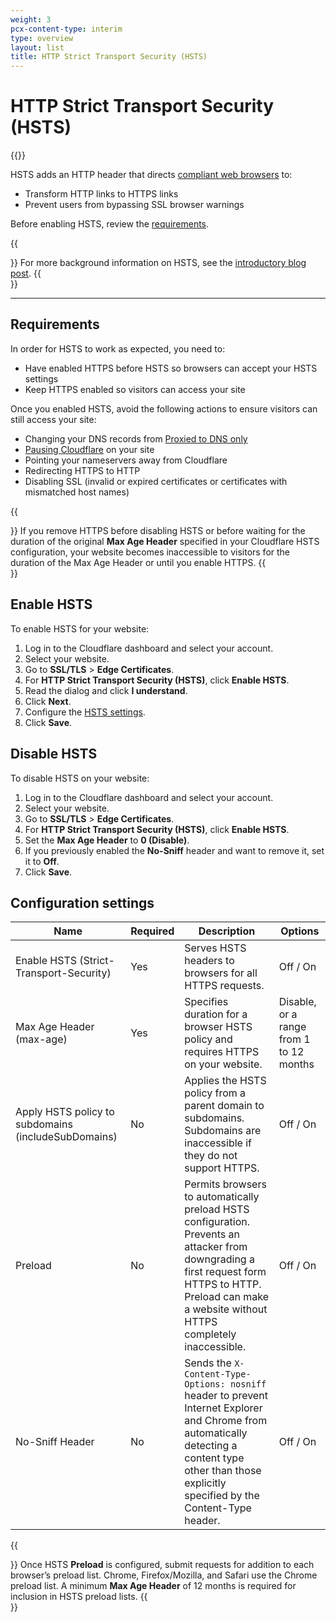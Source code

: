 ```yaml
---
weight: 3
pcx-content-type: interim
type: overview
layout: list
title: HTTP Strict Transport Security (HSTS)
---
```


# HTTP Strict Transport Security (HSTS)

{{<render file="_hsts-definition.md">}}

HSTS adds an HTTP header that directs [compliant web browsers](/ssl/ssl-tls/browser-compatibility/) to:

- Transform HTTP links to HTTPS links
- Prevent users from bypassing SSL browser warnings

Before enabling HSTS, review the [requirements](#requirements).

{{<Aside type="note">}}
For more background information on HSTS, see the <a href="https://blog.cloudflare.com/enforce-web-policy-with-hypertext-strict-transport-security-hsts/">introductory blog post</a>.
{{</Aside>}}

---

## Requirements

In order for HSTS to work as expected, you need to:

- Have enabled HTTPS before HSTS so browsers can accept your HSTS settings
- Keep HTTPS enabled so visitors can access your site

Once you enabled HSTS, avoid the following actions to ensure visitors can still access your site:

- Changing your DNS records from [Proxied to DNS only](https://support.cloudflare.com/hc/articles/200169626)
- [Pausing Cloudflare](https://support.cloudflare.com/hc/articles/203118044#h_8654c523-e31e-4f40-a3c7-0674336a2753) on your site
- Pointing your nameservers away from Cloudflare
- Redirecting HTTPS to HTTP
- Disabling SSL (invalid or expired certificates or certificates with mismatched host names)

{{<Aside type="warning">}}
If you remove HTTPS before disabling HSTS or before waiting for the duration of the original <strong>Max Age Header</strong> specified in your Cloudflare HSTS configuration, your website becomes inaccessible to visitors for the duration of the Max Age Header or until you enable HTTPS.
{{</Aside>}}

## Enable HSTS

To enable HSTS for your website:

1.  Log in to the Cloudflare dashboard and select your account.
2.  Select your website.
3.  Go to **SSL/TLS** > **Edge Certificates**.
4.  For **HTTP Strict Transport Security (HSTS)**, click **Enable HSTS**.
5.  Read the dialog and click **I understand**.
6.  Click **Next**.
7.  Configure the [HSTS settings](#configuration-settings).
8.  Click **Save**.

## Disable HSTS

To disable HSTS on your website:

1.  Log in to the Cloudflare dashboard and select your account.
2.  Select your website.
3.  Go to **SSL/TLS** > **Edge Certificates**.
4.  For **HTTP Strict Transport Security (HSTS)**, click **Enable HSTS**.
5.  Set the **Max Age Header** to **0 (Disable)**.
6.  If you previously enabled the **No-Sniff** header and want to remove it, set it to **Off**.
7.  Click **Save**.

## Configuration settings

<table style="width:100%">
  <thead>
    <tr>
      <th>Name</th>
      <th>Required</th>
      <th>Description</th>
      <th>Options</th>
    </tr>
  </thead>
  <tbody>
    <tr>
      <td>Enable HSTS (Strict-Transport-Security)</td>
      <td>Yes</td>
      <td>Serves HSTS headers to browsers for all HTTPS requests.</td>
      <td>Off / On</td>
    </tr>
    <tr>
      <td>Max Age Header (max-age)</td>
      <td>Yes</td>
      <td>Specifies duration for a browser HSTS policy and requires HTTPS on your website.</td>
      <td>Disable, or a range from 1 to 12 months</td>
    </tr>
    <tr>
      <td>Apply HSTS policy to subdomains (includeSubDomains)</td>
      <td>No</td>
      <td>
        Applies the HSTS policy from a parent domain to subdomains. Subdomains are inaccessible if
        they do not support HTTPS.
      </td>
      <td>Off / On</td>
    </tr>
    <tr>
      <td>Preload</td>
      <td>No</td>
      <td>
        Permits browsers to automatically preload HSTS configuration. Prevents an attacker from
        downgrading a first request form HTTPS to HTTP. Preload can make a website without HTTPS
        completely inaccessible.
      </td>
      <td>Off / On</td>
    </tr>
    <tr>
      <td>No-Sniff Header</td>
      <td>No</td>
      <td>
        Sends the <code>X-Content-Type-Options: nosniff</code> header to prevent Internet Explorer
        and Chrome from automatically detecting a content type other than those explicitly specified
        by the Content-Type header.
      </td>
      <td>Off / On</td>
    </tr>
  </tbody>
</table>

{{<Aside type="note">}}
Once HSTS <strong>Preload</strong> is configured, submit requests for addition to each browser’s preload list. Chrome, Firefox/Mozilla, and Safari use the Chrome preload list. A minimum <strong>Max Age Header</strong> of 12 months is required for inclusion in HSTS preload lists.
{{</Aside>}}
